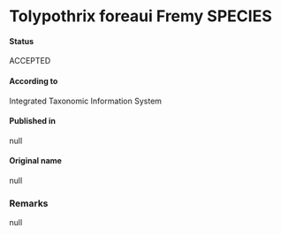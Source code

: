 Tolypothrix foreaui Fremy SPECIES
=======

#### Status
ACCEPTED

#### According to
Integrated Taxonomic Information System

#### Published in
null

#### Original name
null

### Remarks
null